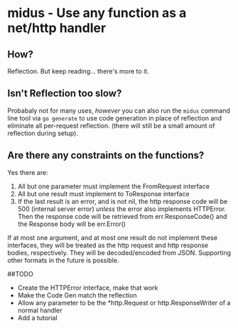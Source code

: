 # midus - Use any function as a net/http handler

## How?
Reflection. But keep reading... there's more to it.

## Isn't Reflection too slow?
Probabaly not for many uses, *however* you can also
run the `midus` command line tool via `go generate` to
use code generation in place of reflection and  eliminate
all per-request reflection. (there will still be a small
amount of reflection during setup).

## Are there any constraints on the functions?
Yes there are:
1. All but one parameter must implement the FromRequest
   interface
2. All but one result must implement to ToResponse interface
3. If the last result is an error, and is not nil, the http
   response code will be 500 (internal server error)
   *unless* the error also implements HTTPError. Then the
   response code will be retrieved from err.ResponseCode()
   and the Response body will be err.Error()

If at most one argument, and at most one result do not
implement these interfaces, they will be treated as the http
request and http response bodies, respectively. They will be
decoded/encoded from JSON. Supporting other formats in the
future is possible.

##TODO
- Create the HTTPError interface, make that work
- Make the Code Gen match the reflection
- Allow any parameter to be the *http.Request or
  http.ResponseWriter of a normal handler
- Add a tutorial
